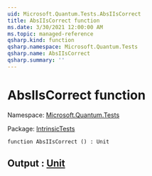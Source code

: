 ```yaml
---
uid: Microsoft.Quantum.Tests.AbsIIsCorrect
title: AbsIIsCorrect function
ms.date: 3/30/2021 12:00:00 AM
ms.topic: managed-reference
qsharp.kind: function
qsharp.namespace: Microsoft.Quantum.Tests
qsharp.name: AbsIIsCorrect
qsharp.summary: ''
---
```


# AbsIIsCorrect function

Namespace: [Microsoft.Quantum.Tests](xref:Microsoft.Quantum.Tests)

Package: [IntrinsicTests](https://nuget.org/packages/IntrinsicTests)




```qsharp
function AbsIIsCorrect () : Unit
```


## Output : [Unit](xref:microsoft.quantum.lang-ref.unit)

